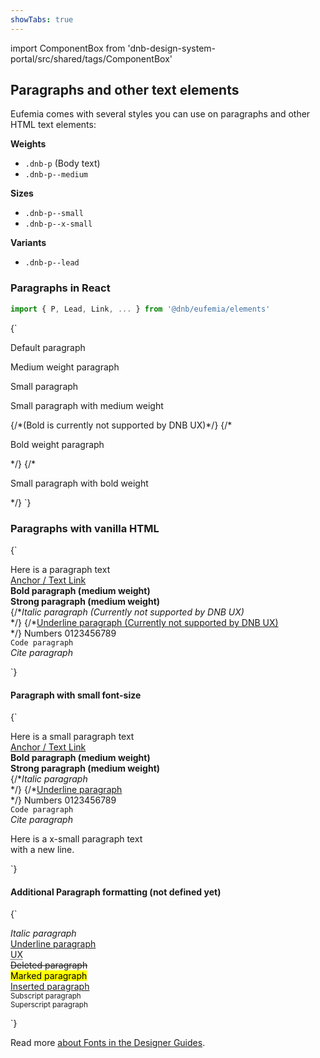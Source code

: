```yaml
---
showTabs: true
---
```


import ComponentBox from 'dnb-design-system-portal/src/shared/tags/ComponentBox'

## Paragraphs and other text elements

Eufemia comes with several styles you can use on paragraphs and other HTML text elements:

**Weights**

- `.dnb-p` (Body text)
- `.dnb-p--medium`
<!-- - `.dnb-p--bold` (Currently not supported by DNB UX) -->

**Sizes**

- `.dnb-p--small`
- `.dnb-p--x-small`

**Variants**

- `.dnb-p--lead`

### Paragraphs in React

```jsx
import { P, Lead, Link, ... } from '@dnb/eufemia/elements'
```

<ComponentBox data-visual-test="paragraph-modifiers" caption="Paragraphs using React JSX">
{`
<P>Default paragraph</P>
<P modifier="medium">Medium weight paragraph</P>
<P size="small">Small paragraph</P>
<P modifier="small medium">Small paragraph with medium weight</P>
{/*(Bold is currently not supported by DNB UX)*/}
{/*<P modifier="bold">Bold weight paragraph</P>*/}
{/*<P modifier="small bold">Small paragraph with bold weight</P>*/}
`}
</ComponentBox>

### Paragraphs with vanilla HTML

<ComponentBox hideCode data-visual-test="paragraph-default">
{`
<p className="dnb-p">
  Here is a paragraph text<br />
  <a href="/" className="dnb-anchor">Anchor / Text Link</a><br />
  <b>Bold paragraph (medium weight)</b><br />
  <strong>Strong paragraph (medium weight)</strong><br />
  {/*<i>Italic paragraph (Currently not supported by DNB UX)</i><br />*/}
  {/*<u>Underline paragraph (Currently not supported by DNB UX)</u><br />*/}
  Numbers 0123456789<br />
  <code className="dnb-code">Code paragraph</code><br />
  <cite>Cite paragraph</cite><br />
</p>
`}
</ComponentBox>

#### Paragraph with small font-size

<ComponentBox hideCode data-visual-test="paragraph-small">
{`
<p className="dnb-p dnb-p--small">
  Here is a small paragraph text<br />
  <a href="/" className="dnb-anchor">Anchor / Text Link</a><br />
  <b>Bold paragraph (medium weight)</b><br />
  <strong>Strong paragraph (medium weight)</strong><br />
  {/*<i>Italic paragraph</i><br />*/}
  {/*<u>Underline paragraph</u><br />*/}
  Numbers 0123456789<br />
  <code className="dnb-code">Code paragraph</code><br />
  <cite>Cite paragraph</cite><br />
</p>
<p className="dnb-p dnb-p--x-small">
  Here is a x-small paragraph text<br />
  with a new line.
</p>
`}
</ComponentBox>

#### Additional Paragraph formatting (not defined yet)

<ComponentBox hideCode data-visual-test="paragraph-additional">
{`
<p className="dnb-p">
  <i>Italic paragraph</i><br />
  <u>Underline paragraph</u><br />
  <abbr title="User Experience">UX</abbr><br />
  <del>Deleted paragraph</del><br />
  <mark>Marked paragraph</mark><br />
  <ins>Inserted paragraph</ins><br />
  <sub>Subscript paragraph</sub><br />
  <sup>Superscript paragraph</sup><br />
</p>
`}
</ComponentBox>

Read more [about Fonts in the Designer Guides](/quickguide-designer/fonts/).
